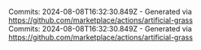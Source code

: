 Commits: 2024-08-08T16:32:30.849Z - Generated via https://github.com/marketplace/actions/artificial-grass
<br>
Commits: 2024-08-08T16:32:30.849Z - Generated via https://github.com/marketplace/actions/artificial-grass
<br>
